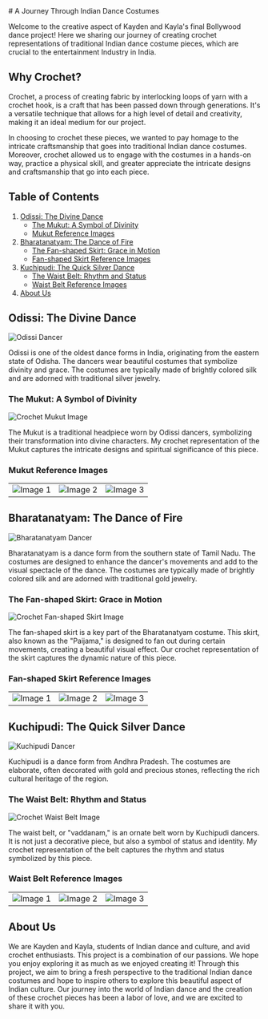 <head>
  <link rel="stylesheet" type="text/css" href="styles.css">
</head>

<body>
# A Journey Through Indian Dance Costumes

Welcome to the creative aspect of Kayden and Kayla's final Bollywood dance project! Here we sharing our journey of creating crochet representations of traditional Indian dance costume pieces, which are crucial to the entertainment Industry in India. 

## Why Crochet?

Crochet, a process of creating fabric by interlocking loops of yarn with a crochet hook, is a craft that has been passed down through generations. It's a versatile technique that allows for a high level of detail and creativity, making it an ideal medium for our project. 

In choosing to crochet these pieces, we wanted to pay homage to the intricate craftsmanship that goes into traditional Indian dance costumes. Moreover, crochet allowed us to engage with the costumes in a hands-on way, practice a physical skill, and greater appreciate the intricate designs and craftsmanship that go into each piece.

## Table of Contents
1. [Odissi: The Divine Dance](#odissi-the-divine-dance)
   - [The Mukut: A Symbol of Divinity](#the-mukut-a-symbol-of-divinity)
   - [Mukut Reference Images](#mukut-reference-images)
2. [Bharatanatyam: The Dance of Fire](#bharatanatyam-the-dance-of-fire)
   - [The Fan-shaped Skirt: Grace in Motion](#the-fan-shaped-skirt-grace-in-motion)
   - [Fan-shaped Skirt Reference Images](#fan-shaped-skirt-reference-images)
3. [Kuchipudi: The Quick Silver Dance](#kuchipudi-the-quick-silver-dance)
   - [The Waist Belt: Rhythm and Status](#the-waist-belt-rhythm-and-status)
   - [Waist Belt Reference Images](#waist-belt-reference-images)
4. [About Us](#about-us)

## Odissi: The Divine Dance

![Odissi Dancer](https://th-i.thgim.com/public/incoming/o3ajrc/article66467050.ece/alternates/LANDSCAPE_1200/03fr_Mukteshwar%202.JPG)

Odissi is one of the oldest dance forms in India, originating from the eastern state of Odisha. The dancers wear beautiful costumes that symbolize divinity and grace. The costumes are typically made of brightly colored silk and are adorned with traditional silver jewelry.

### The Mukut: A Symbol of Divinity

![Crochet Mukut Image](https://i.ibb.co/NLHhsCG/IMG-3399.jpg)

The Mukut is a traditional headpiece worn by Odissi dancers, symbolizing their transformation into divine characters. My crochet representation of the Mukut captures the intricate designs and spiritual significance of this piece.

### Mukut Reference Images

|  |  |  |
|:---:|:---:|:---:|
| ![Image 1](https://vedicvaani.com/pub/media/catalog/product/cache/2429070714d29ff271bdc249c40b2fd9/g/a/ganpati_-deity-mukut-1.jpg) | ![Image 2](https://i.etsystatic.com/28670706/r/il/5f4793/3059868202/il_570xN.3059868202_543a.jpg) | ![Image 3](https://i.pinimg.com/474x/63/17/21/6317216b174b7af48d21718cd7edb599--jewelry-sets-gears.jpg) |

## Bharatanatyam: The Dance of Fire

![Bharatanatyam Dancer](https://upload.wikimedia.org/wikipedia/commons/thumb/3/35/Bharatanatyam_is_a_major_form_of_Indian_classical_dance_that_originated_in_the_state_of_Tamil_Nadu.jpg/1024px-Bharatanatyam_is_a_major_form_of_Indian_classical_dance_that_originated_in_the_state_of_Tamil_Nadu.jpg)

Bharatanatyam is a dance form from the southern state of Tamil Nadu. The costumes are designed to enhance the dancer's movements and add to the visual spectacle of the dance. The costumes are typically made of brightly colored silk and are adorned with traditional gold jewelry.

### The Fan-shaped Skirt: Grace in Motion

![Crochet Fan-shaped Skirt Image](https://i.ibb.co/wNMVcvT/IMG-3386.jpg)

The fan-shaped skirt is a key part of the Bharatanatyam costume. This skirt, also known as the "Paijama," is designed to fan out during certain movements, creating a beautiful visual effect. Our crochet representation of the skirt captures the dynamic nature of this piece.

### Fan-shaped Skirt Reference Images

|  |  |  |
|:---:|:---:|:---:|
| ![Image 1](https://cdn.britannica.com/92/189592-050-5023ACF5/dancer-dance-natyam-Indian-Bharata.jpg) | ![Image 2](https://i.etsystatic.com/16564423/r/il/1b472f/3904711266/il_794xN.3904711266_mr4w.jpg) | ![Image 3](https://www.culturalindia.net/iliimages/Bharatanatyam-1_1.jpg) |

## Kuchipudi: The Quick Silver Dance

![Kuchipudi Dancer](https://upload.wikimedia.org/wikipedia/commons/thumb/a/a4/Kuchipudi_Dancer%2C_Nitya_Yelamanchili%2C_Tarangam.jpg/1024px-Kuchipudi_Dancer%2C_Nitya_Yelamanchili%2C_Tarangam.jpg)

Kuchipudi is a dance form from Andhra Pradesh. The costumes are elaborate, often decorated with gold and precious stones, reflecting the rich cultural heritage of the region.

### The Waist Belt: Rhythm and Status

![Crochet Waist Belt Image](crochet-waist-belt.jpg)

The waist belt, or "vaddanam," is an ornate belt worn by Kuchipudi dancers. It is not just a decorative piece, but also a symbol of status and identity. My crochet representation of the belt captures the rhythm and status symbolized by this piece.

### Waist Belt Reference Images

|  |  |  |
|:---:|:---:|:---:|
| ![Image 1](https://i.ibb.co/XJTR97L/61-Sk-Hi2f-Jo-L-AC-UL600-SR600-600.jpg) | ![Image 2](https://i.ibb.co/wW65Vyr/classical-dance-jewelry-temple-kemp-indian-jewelry-oddiyanam-kamarbandh-waist-belt-bharatnatyam-kuch.jpg) | ![Image 3](https://i.ibb.co/5YMjM7y/images444.jpg) |

## About Us

We are Kayden and Kayla, students of Indian dance and culture, and avid crochet enthusiasts. This project is a combination of our passions. We hope you enjoy exploring it as much as we enjoyed creating it! Through this project, we aim to bring a fresh perspective to the traditional Indian dance costumes and hope to inspire others to explore this beautiful aspect of Indian culture. Our journey into the world of Indian dance and the creation of these crochet pieces has been a labor of love, and we are excited to share it with you.
  
 </body>

